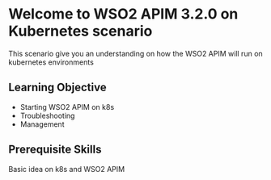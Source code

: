 # Welcome to WSO2 APIM 3.2.0 on Kubernetes scenario

This scenario give you an understanding on how the WSO2 APIM will run on kubernetes environments

## Learning Objective

- Starting WSO2 APIM on k8s
- Troubleshooting
- Management

## Prerequisite Skills

Basic idea on k8s and WSO2 APIM
